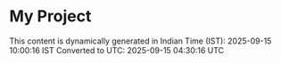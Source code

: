 # My Project

This content is dynamically generated in Indian Time (IST): 2025-09-15 10:00:16 IST
Converted to UTC: 2025-09-15 04:30:16 UTC
